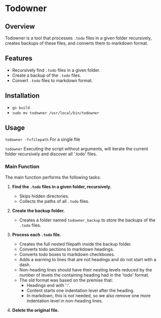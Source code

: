 # Todowner

## Overview

Todowner is a tool that processes `.todo` files in a given folder recursively, creates backups of these files, and converts them to markdown format.

## Features

- Recursively find `.todo` files in a given folder.
- Create a backup of the `.todo` files.
- Convert `.todo` files to markdown format.

## Installation
- `go build`
- `sudo mv todowner /usr/local/bin/todowner`

## Usage

`todowner -f=filepath` For a single file

`todowner` Executing the script without arguments, will iterate the current folder recursively and discover all '.todo' files.

### Main Function

The main function performs the following tasks:

1. **Find the `.todo` files in a given folder, recursively.**
    - Skips hidden directories.
    - Collects the paths of all `.todo` files.

2. **Create the backup folder.**
    - Creates a folder named `todowner_backup` to store the backups of the `.todo` files.

3. **Process each `.todo` file.**
    - Creates the full nested filepath inside the backup folder.
    - Converts todo sections to markdown headings.
    - Converts todo boxes to markdown checkboxes.
    - Adds a warning to lines that are not headings and do not start with a dash.
    - Non-heading lines should have their nesting levels reduced by the number of levels the containing heading had in the 'todo' format.
    - The old format was based on the premise that:
        - Headings end with ':'.
        - Content starts one indentation level after the heading.
        - In markdown, this is not needed, so we also remove one more indentation level in non-heading lines.

4. **Delete the original file.**